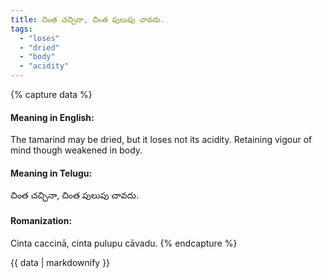 ```yaml
---
title: చింత చచ్చినా, చింత పులుపు చావదు.
tags:
  - "loses"
  - "dried"
  - "body"
  - "acidity"
---
```


{% capture data %}
#### Meaning in English:
The tamarind may be dried, but it loses not its acidity.
Retaining vigour of mind though weakened in body.

#### Meaning in Telugu:
చింత చచ్చినా, చింత పులుపు చావదు.

#### Romanization:
Cinta caccinā, cinta pulupu cāvadu.
{% endcapture %}

{{ data | markdownify }}

